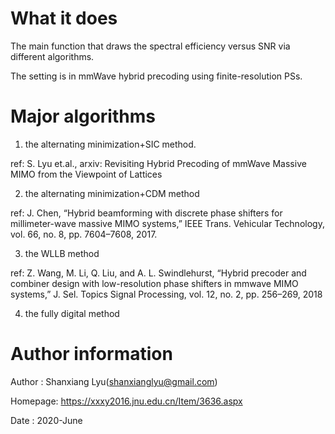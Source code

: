 # What it does
The main function that draws the spectral efficiency versus SNR via
different algorithms.

The setting is in mmWave hybrid precoding using finite-resolution PSs.

# Major algorithms
1. the alternating minimization+SIC method.
 
 ref: S. Lyu et.al., arxiv: Revisiting Hybrid Precoding of mmWave Massive MIMO from the Viewpoint of Lattices

2. the alternating minimization+CDM method 

 ref: J. Chen, “Hybrid beamforming with discrete phase shifters for millimeter-wave massive MIMO systems,” IEEE Trans. Vehicular Technology, vol. 66, no. 8, pp. 7604–7608, 2017.

3. the WLLB method 

 ref: Z. Wang, M. Li, Q. Liu, and A. L. Swindlehurst, “Hybrid precoder and combiner design with low-resolution phase shifters in mmwave MIMO systems,” J. Sel. Topics Signal Processing, vol. 12, no. 2, pp. 256–269, 2018

4. the fully digital method

# Author information
Author  : Shanxiang Lyu(shanxianglyu@gmail.com)

Homepage: https://xxxy2016.jnu.edu.cn/Item/3636.aspx

Date    : 2020-June
